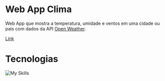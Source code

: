 # Web App Clima

Web App que mostra a temperatura, umidade e ventos em uma cidade ou país com dados da API [Open Weather](https://openweathermap.org/).

[Link](https://daniela-ab.github.io/app-temperatura/)

# Tecnologias

![My Skills](https://skillicons.dev/icons?i=html,css,js)